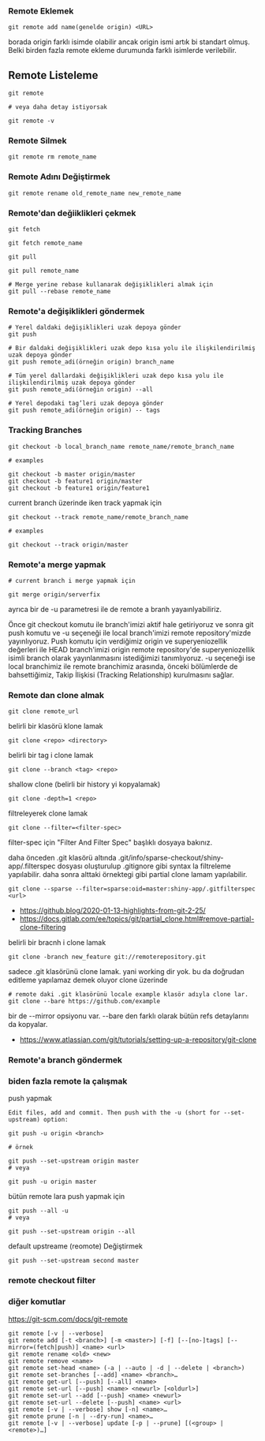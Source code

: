 ### Remote Eklemek

```
git remote add name(genelde origin) <URL>
```
borada origin farklı isimde olabilir ancak origin ismi artık bi standart olmuş. Belki birden fazla remote ekleme durumunda farklı isimlerde verilebilir.

## Remote Listeleme

```
git remote

# veya daha detay istiyorsak

git remote -v
```

### Remote Silmek

```
git remote rm remote_name
```
### Remote Adını Değiştirmek

```
git remote rename old_remote_name new_remote_name
```

### Remote'dan değiiklikleri çekmek

```
git fetch

git fetch remote_name

git pull

git pull remote_name

# Merge yerine rebase kullanarak değişiklikleri almak için
git pull --rebase remote_name

```

### Remote'a değişiklikleri göndermek

```
# Yerel daldaki değişiklikleri uzak depoya gönder 
git push

# Bir daldaki değişiklikleri uzak depo kısa yolu ile ilişkilendirilmiş uzak depoya gönder
git push remote_adi(örneğin origin) branch_name

# Tüm yerel dallardaki değişiklikleri uzak depo kısa yolu ile ilişkilendirilmiş uzak depoya gönder
git push remote_adi(örneğin origin) --all

# Yerel depodaki tag’leri uzak depoya gönder
git push remote_adi(örneğin origin) -- tags
```

### Tracking Branches

```
git checkout -b local_branch_name remote_name/remote_branch_name

# examples

git checkout -b master origin/master
git checkout -b feature1 origin/master
git checkout -b feature1 origin/feature1

```
current branch üzerinde iken track yapmak için

```
git checkout --track remote_name/remote_branch_name

# examples

git checkout --track origin/master

```
### Remote'a merge yapmak

```
# current branch i merge yapmak için

git merge origin/serverfix

```

ayrıca bir de -u parametresi ile de remote a branh yayaınlyabiliriz.

Önce git checkout komutu ile branch'imizi aktif hale getiriyoruz ve sonra git push komutu ve -u seçeneği ile local branch'imizi remote repository'mizde yayınlıyoruz. Push komutu için verdiğimiz origin ve superyeniozellik değerleri ile HEAD branch'imizi origin remote repository'de superyeniozellik isimli branch olarak yayınlanmasını istediğimizi tanımlıyoruz. -u seçeneği ise local branchimiz ile remote branchimiz arasında, önceki bölümlerde de bahsettiğimiz, Takip İlişkisi (Tracking Relationship) kurulmasını sağlar.


### Remote dan clone almak

```
git clone remote_url
```
belirli bir klasörü klone lamak

```
git clone <repo> <directory>
```

belirli bir tag i clone lamak

```
git clone --branch <tag> <repo>
```

shallow clone (belirli bir history yi kopyalamak)

```
git clone -depth=1 <repo>
```

filtreleyerek clone lamak

```
git clone --filter=<filter-spec>
```

filter-spec için "Filter And Filter Spec" başlıklı dosyaya bakınız. 
 



daha önceden .git klasörü altında .git/info/sparse-checkout/shiny-app/.filterspec dosyası oluşturulup .gitignore gibi syntax la filtreleme yapılabilir. daha sonra alttaki örnektegi gibi partial clone lamam yapılabilir.

```
git clone --sparse --filter=sparse:oid=master:shiny-app/.gitfilterspec <url>
```

- https://github.blog/2020-01-13-highlights-from-git-2-25/
- https://docs.gitlab.com/ee/topics/git/partial_clone.html#remove-partial-clone-filtering



belirli bir bracnh i clone lamak

```
git clone -branch new_feature git://remoterepository.git
```
sadece .git klasörünü clone lamak. yani working dir yok. bu da doğrudan editleme yapılamaz demek oluyor clone üzerinde 

```
# remote daki .git klasörünü locale example klasör adıyla clone lar.
git clone --bare https://github.com/example
```
bir de --mirror opsiyonu var. --bare den farklı olarak bütün refs detaylarını da kopyalar.

- https://www.atlassian.com/git/tutorials/setting-up-a-repository/git-clone


### Remote'a branch göndermek




### biden fazla remote la çalışmak

push yapmak

```
Edit files, add and commit. Then push with the -u (short for --set-upstream) option:

git push -u origin <branch>

# örnek

git push --set-upstream origin master
# veya

git push -u origin master

```

bütün remote lara push yapmak için

```
git push --all -u
# veya

git push --set-upstream origin --all

```

default upstreame (reomote) Değiştirmek
```
git push --set-upstream second master
```


### remote checkout filter






### diğer komutlar

https://git-scm.com/docs/git-remote

```
git remote [-v | --verbose]
git remote add [-t <branch>] [-m <master>] [-f] [--[no-]tags] [--mirror=(fetch|push)] <name> <url>
git remote rename <old> <new>
git remote remove <name>
git remote set-head <name> (-a | --auto | -d | --delete | <branch>)
git remote set-branches [--add] <name> <branch>…​
git remote get-url [--push] [--all] <name>
git remote set-url [--push] <name> <newurl> [<oldurl>]
git remote set-url --add [--push] <name> <newurl>
git remote set-url --delete [--push] <name> <url>
git remote [-v | --verbose] show [-n] <name>…​
git remote prune [-n | --dry-run] <name>…​
git remote [-v | --verbose] update [-p | --prune] [(<group> | <remote>)…​]

```